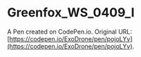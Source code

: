 # Greenfox_WS_0409_I

A Pen created on CodePen.io. Original URL: [https://codepen.io/ExoDrone/pen/pojoLYv](https://codepen.io/ExoDrone/pen/pojoLYv).


